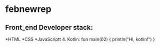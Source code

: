 # febnewrep
## Front_end Developer stack:
*HTML
﻿﻿*CSS
﻿﻿*JavaScriptt
4. Kotlin:
fun main(02) {
    println("HI, kotlin!")
}
